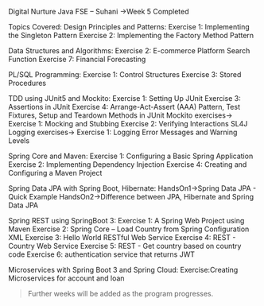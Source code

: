 Digital Nurture Java FSE – Suhani 
->Week 5 Completed

Topics Covered:
Design Principles and Patterns:
Exercise 1: Implementing the Singleton Pattern
Exercise 2: Implementing the Factory Method Pattern

Data Structures and Algorithms:
Exercise 2: E-commerce Platform Search Function
Exercise 7: Financial Forecasting

PL/SQL Programming:
Exercise 1: Control Structures
Exercise 3: Stored Procedures

TDD using JUnit5 and Mockito:
Exercise 1: Setting Up JUnit
Exercise 3: Assertions in JUnit
Exercise 4: Arrange-Act-Assert (AAA) Pattern, Test Fixtures, Setup and Teardown Methods in JUnit
Mockito exercises->
Exercise 1: Mocking and Stubbing
Exercise 2: Verifying Interactions
SL4J Logging exercises->
Exercise 1: Logging Error Messages and Warning Levels


Spring Core and Maven:
Exercise 1: Configuring a Basic Spring Application
Exercise 2: Implementing Dependency Injection
Exercise 4: Creating and Configuring a Maven Project

Spring Data JPA with Spring Boot, Hibernate:
HandsOn1->Spring Data JPA - Quick Example
HandsOn2->Difference between JPA, Hibernate and Spring Data JPA

Spring REST using SpringBoot 3:
Exercise 1: A Spring Web Project using Maven
Exercise 2: Spring Core – Load Country from Spring Configuration XML
Exercise 3: Hello World RESTful Web Service
Exercise 4: REST - Country Web Service
Exercise 5: REST - Get country based on country code
Exercise 6: authentication service that returns JWT


Microservices with Spring Boot 3 and Spring Cloud:
Exercise:Creating Microservices for account and loan



> Further weeks will be added as the program progresses.  
